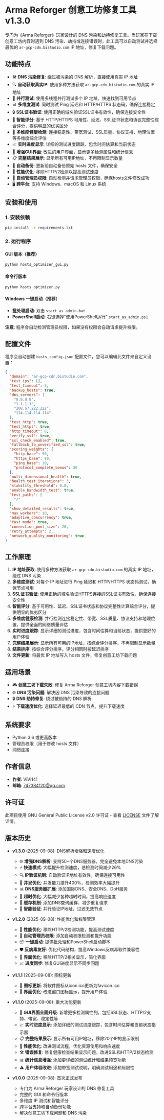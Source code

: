 # Arma Reforger 创意工坊修复工具 v1.3.0

专门为《Arma Reforger》玩家设计的 DNS 污染和劫持修复工具。当玩家在下载创意工坊内容时遇到 DNS 污染、劫持或连接错误时，此工具可以自动测试并选择最优的 `ar-gcp-cdn.bistudio.com` IP 地址，修复下载问题。

## 功能特点

- 🛠️ **DNS 污染修复**: 绕过被污染的 DNS 解析，直接使用真实 IP 地址
- 🔍 **自动获取真实IP**: 使用多种方法获取 `ar-gcp-cdn.bistudio.com` 的真实 IP 地址
- 🚀 **并行测试**: 使用多线程并行测试多个 IP 地址，快速找到可用节点
- 📊 **多维度测试**: 同时测试 Ping 延迟和 HTTP/HTTPS 状态码，确保连接稳定
- 🔒 **SSL证书验证**: 使用正确的域名验证SSL证书有效性，确保连接安全性
- 🎯 **智能评分**: 基于 HTTP/HTTPS 可用性、延迟、SSL证书状态和协议完整性综合评分，提供明显的优劣区分
- 🔬 **多维度健康检测**: 连接稳定性、带宽测试、SSL质量、协议支持、地理位置等多维度综合评估
- 📈 **实时进度显示**: 详细的测试进度跟踪，包含时间估算和当前状态
- 🎨 **增强GUI界面**: 改进的用户界面，显示更多检测属性和统计信息
- 📋 **完整结果展示**: 显示所有可用IP地址，不再限制显示数量
- 🔄 **自动备份**: 更新前自动备份原始 hosts 文件，确保安全
- 🚀 **性能优化**: 移除HTTP/2检测以提高测试速度
- 🔐 **自动管理员权限**: 自动检测并请求管理员权限，确保hosts文件修改成功
- 🖥️ **跨平台**: 支持 Windows、macOS 和 Linux 系统

## 安装和使用

### 1. 安装依赖
```bash
pip install -r requirements.txt
```

### 2. 运行程序

#### GUI 版本（推荐）
```bash
python hosts_optimizer_gui.py
```

#### 命令行版本
```bash
python hosts_optimizer.py
```

#### Windows 一键启动（推荐）
- **批处理启动**: 双击 `start_as_admin.bat`
- **PowerShell启动**: 右键选择"使用PowerShell运行" `start_as_admin.ps1`

**注意**: 程序会自动检测管理员权限，如果没有权限会自动请求提升权限。

## 配置文件

程序会自动创建 `hosts_config.json` 配置文件，您可以编辑此文件来自定义设置：

```json
{
  "domain": "ar-gcp-cdn.bistudio.com",
  "test_ips": [],
  "test_timeout": 5,
  "backup_hosts": true,
  "dns_servers": [
    "8.8.8.8",
    "1.1.1.1",
    "208.67.222.222",
    "114.114.114.114"
  ],
  "test_http": true,
  "test_https": true,
  "http_timeout": 8,
  "verify_ssl": true,
  "ssl_check_enabled": true,
  "fallback_to_unverified_ssl": true,
  "scoring_weights": {
    "http_base": 50,
    "https_base": 80,
    "ping_base": 20,
    "protocol_complete_bonus": 30
  },
  "multi_dimensional_health": true,
  "health_test_iterations": 3,
  "stability_threshold": 0.8,
  "enable_bandwidth_test": true,
  "test_paths": [
    "/"
  ],
  "show_detailed_results": true,
  "max_workers": 10,
  "adaptive_concurrency": true,
  "fast_mode": true,
  "connection_pool_size": 20,
  "retry_attempts": 2,
  "network_quality_monitoring": true
}
```

## 工作原理

1. **IP 地址获取**: 使用多种方法获取 `ar-gcp-cdn.bistudio.com` 的真实 IP 地址，绕过 DNS 污染
2. **多维度测试**: 对每个 IP 地址进行 Ping 延迟和 HTTP/HTTPS 状态码测试，确保节点可用
3. **SSL证书验证**: 使用正确的域名验证HTTPS连接的SSL证书有效性，确保连接安全性
4. **智能评分**: 基于可用性、延迟、SSL证书状态和协议完整性计算综合评分，提供明显的优劣区分
5. **多维度健康检测**: 并行检测连接稳定性、带宽、SSL质量、协议支持和地理位置，提供全面的网络质量评估
6. **实时进度跟踪**: 显示详细的测试进度，包含时间估算和当前状态，提供更好的用户体验
7. **完整结果展示**: 显示所有可用的IP地址，按综合评分排序，不再限制显示数量
8. **结果排序**: 按综合评分排序，评分相同时按延迟排序
9. **文件更新**: 将最优 IP 地址写入 hosts 文件，修复创意工坊下载问题

## 适用场景

- 🎮 **创意工坊下载失败**: 修复 Arma Reforger 创意工坊内容下载错误
- 🌐 **DNS 污染问题**: 解决因 DNS 污染导致的连接问题
- 🔒 **DNS 劫持修复**: 绕过被劫持的 DNS 解析
- ⚡ **下载速度优化**: 选择延迟最低的 CDN 节点，提升下载速度

## 系统要求

- Python 3.6 或更高版本
- 管理员权限（用于修改 hosts 文件）
- 网络连接

## 作者信息

- **作者**: ViVi141
- **邮箱**: 747384120@qq.com

## 许可证

此项目使用 GNU General Public License v2.0 许可证 - 查看 [LICENSE](LICENSE) 文件了解详情。

## 版本历史

- **v1.3.0** (2025-09-08): DNS解析增强和速度优化
  - 🌐 **增强DNS解析**: 支持50+个DNS服务器，完全避免本地DNS污染
  - ⚡ **快速模式**: 大幅提升检测速度，总检测时间减少26%
  - 🔍 **IP验证机制**: 自动验证IP地址有效性，确保连接可用性
  - 🚀 **并发优化**: 并发能力提升400%，检测效率大幅提升
  - 📊 **DNS服务器扩展**: 添加国际DNS、安全DNS、DoH服务
  - 🔧 **超时优化**: 大幅减少各种超时时间，提高响应速度
  - 💾 **缓存机制**: 添加DNS查询缓存，减少重复请求
  - 🎯 **智能验证**: 并行验证IP地址，过滤无效节点

- **v1.2.0** (2025-09-08): 性能优化和权限管理
  - 🚀 **性能优化**: 移除HTTP/2检测功能，提高测试速度
  - 🔐 **自动管理员权限**: 添加自动权限检测和提升功能
  - 📦 **一键启动**: 提供批处理和PowerShell启动脚本
  - 🛡️ **反病毒友好**: 优化代码结构，提高Windows反病毒软件兼容性
  - 🎯 **界面优化**: 移除HTTP/2相关显示，简化界面
  - 📈 **进度同步**: 修复GUI进度显示不同步问题

- **v1.1.1** (2025-09-08): 图标更新
  - 🎨 **图标更新**: 将软件图标从icon.ico更新为favicon.ico
  - 🔧 **界面优化**: 改进窗口图标显示，提升用户体验

- **v1.1.0** (2025-09-08): 重大功能更新
  - 🎨 **GUI界面全面升级**: 新增更多检测属性列，包括SSL状态、HTTP/2支持、带宽、稳定性等
  - 📈 **实时进度显示**: 添加详细的测试进度跟踪，包含时间估算和当前状态指示器
  - 📋 **完整结果展示**: 显示所有可用IP地址，移除20个IP的显示限制
  - 🔧 **性能优化**: 改进测试流程，优化资源使用和响应速度
  - 🛠️ **错误修复**: 修复健康检查结果显示问题，改进SSL和HTTP/2状态检测
  - 📊 **统计信息增强**: 添加更详细的测试统计和结果预览功能
  - ⚠️ **用户体验改进**: 添加带宽测试说明，明确测试用途和局限性

- **v1.0.0** (2025-09-08): 首次正式发布
  - 专门为 Arma Reforger 玩家设计的 DNS 修复工具
  - 完整的 GUI 和命令行版本
  - 多维度 IP 测试和智能评分
  - 跨平台支持和自动备份功能
  - 解决创意工坊下载问题和 DNS 污染
